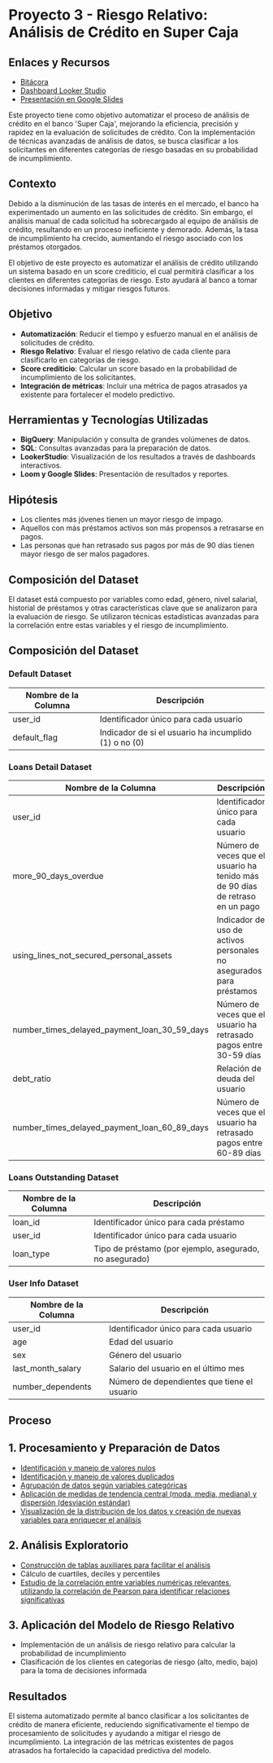 # Proyecto 3 - Riesgo Relativo: Análisis de Crédito en Super Caja

## Enlaces y Recursos

- [Bitácora](https://www.notion.so/Proyecto-3-Riesgo-Relativo-3d3f6110a66d4f1dbe5653251ed14a5b?pvs=4)
- [Dashboard Looker Studio](https://lookerstudio.google.com/u/0/reporting/ed2a3bf6-df72-411f-8e4c-a914a24da3f7/page/p_4g97w6orkd/edit)
- [Presentación en Google Slides](https://docs.google.com/presentation/d/139iLcsgYCTyhAVKJ1rT15xF5bn_5RNTVsSqnRtAGSrE/edit?usp=sharing)


Este proyecto tiene como objetivo automatizar el proceso de análisis de crédito en el banco 'Super Caja', mejorando la eficiencia, precisión y rapidez en la evaluación de solicitudes de crédito. Con la implementación de técnicas avanzadas de análisis de datos, se busca clasificar a los solicitantes en diferentes categorías de riesgo basadas en su probabilidad de incumplimiento.

## Contexto

Debido a la disminución de las tasas de interés en el mercado, el banco ha experimentado un aumento en las solicitudes de crédito. Sin embargo, el análisis manual de cada solicitud ha sobrecargado al equipo de análisis de crédito, resultando en un proceso ineficiente y demorado. Además, la tasa de incumplimiento ha crecido, aumentando el riesgo asociado con los préstamos otorgados.

El objetivo de este proyecto es automatizar el análisis de crédito utilizando un sistema basado en un score crediticio, el cual permitirá clasificar a los clientes en diferentes categorías de riesgo. Esto ayudará al banco a tomar decisiones informadas y mitigar riesgos futuros.

## Objetivo

- **Automatización**: Reducir el tiempo y esfuerzo manual en el análisis de solicitudes de crédito.
- **Riesgo Relativo**: Evaluar el riesgo relativo de cada cliente para clasificarlo en categorías de riesgo.
- **Score crediticio**: Calcular un score basado en la probabilidad de incumplimiento de los solicitantes.
- **Integración de métricas**: Incluir una métrica de pagos atrasados ya existente para fortalecer el modelo predictivo.

## Herramientas y Tecnologías Utilizadas

- **BigQuery**: Manipulación y consulta de grandes volúmenes de datos.
- **SQL**: Consultas avanzadas para la preparación de datos.
- **LookerStudio**: Visualización de los resultados a través de dashboards interactivos.
- **Loom y Google Slides**: Presentación de resultados y reportes.

## Hipótesis

- Los clientes más jóvenes tienen un mayor riesgo de impago.
- Aquellos con más préstamos activos son más propensos a retrasarse en pagos.
- Las personas que han retrasado sus pagos por más de 90 días tienen mayor riesgo de ser malos pagadores.

## Composición del Dataset

El dataset está compuesto por variables como edad, género, nivel salarial, historial de préstamos y otras características clave que se analizaron para la evaluación de riesgo. Se utilizaron técnicas estadísticas avanzadas para la correlación entre estas variables y el riesgo de incumplimiento.

## Composición del Dataset

### Default Dataset

| Nombre de la Columna  | Descripción                                        |
|-----------------------|----------------------------------------------------|
| user_id               | Identificador único para cada usuario              |
| default_flag          | Indicador de si el usuario ha incumplido (1) o no (0) |

### Loans Detail Dataset

| Nombre de la Columna                              | Descripción                                                          |
|---------------------------------------------------|----------------------------------------------------------------------|
| user_id                                           | Identificador único para cada usuario                                |
| more_90_days_overdue                              | Número de veces que el usuario ha tenido más de 90 días de retraso en un pago |
| using_lines_not_secured_personal_assets           | Indicador de uso de activos personales no asegurados para préstamos  |
| number_times_delayed_payment_loan_30_59_days      | Número de veces que el usuario ha retrasado pagos entre 30-59 días   |
| debt_ratio                                        | Relación de deuda del usuario                                        |
| number_times_delayed_payment_loan_60_89_days      | Número de veces que el usuario ha retrasado pagos entre 60-89 días   |

### Loans Outstanding Dataset

| Nombre de la Columna  | Descripción                                   |
|-----------------------|-----------------------------------------------|
| loan_id               | Identificador único para cada préstamo        |
| user_id               | Identificador único para cada usuario         |
| loan_type             | Tipo de préstamo (por ejemplo, asegurado, no asegurado) |

### User Info Dataset

| Nombre de la Columna  | Descripción                                        |
|-----------------------|----------------------------------------------------|
| user_id               | Identificador único para cada usuario              |
| age                   | Edad del usuario                                   |
| sex                   | Género del usuario                                 |
| last_month_salary     | Salario del usuario en el último mes               |
| number_dependents     | Número de dependientes que tiene el usuario        |


## Proceso

## 1. Procesamiento y Preparación de Datos

- [Identificación y manejo de valores nulos](./Procesamiento%20y%20Preparaci%C3%B3n%20de%20Datos/valores_nulos.md)
- [Identificación y manejo de valores duplicados](./Procesamiento%20y%20Preparaci%C3%B3n%20de%20Datos/identificar%20y%20manejar%20valores%20duplicados.md)
- [Agrupación de datos según variables categóricas](./Procesamiento%20y%20Preparaci%C3%B3n%20de%20Datos/Identificar%20y%20manejar%20datos%20discrepantes%20en%20variables%20categ%C3%B3ricas.md)
- [Aplicación de medidas de tendencia central (moda, media, mediana) y dispersión (desviación estándar)](./Procesamiento%20y%20Preparaci%C3%B3n%20de%20Datos/Identificar%20y%20manejar%20datos%20discrepantes%20en%20variables%20num%C3%A9ricas.md)
- [Visualización de la distribución de los datos y creación de nuevas variables para enriquecer el análisis](./Procesamiento%20y%20Preparaci%C3%B3n%20de%20Datos/Crear%20nuevas%20variables.md)

## 2. Análisis Exploratorio

- [Construcción de tablas auxiliares para facilitar el análisis](./Procesamiento%20y%20Preparaci%C3%B3n%20de%20Datos/Construir%20tablas%20auxiliares.md)
- Cálculo de cuartiles, deciles y percentiles
- [Estudio de la correlación entre variables numéricas relevantes, utilizando la correlación de Pearson para identificar relaciones significativas](./Procesamiento%20y%20Preparaci%C3%B3n%20de%20Datos/unir%20tablas.md)

## 3. Aplicación del Modelo de Riesgo Relativo

- Implementación de un análisis de riesgo relativo para calcular la probabilidad de incumplimiento
- Clasificación de los clientes en categorías de riesgo (alto, medio, bajo) para la toma de decisiones informada


## Resultados

El sistema automatizado permite al banco clasificar a los solicitantes de crédito de manera eficiente, reduciendo significativamente el tiempo de procesamiento de solicitudes y ayudando a mitigar el riesgo de incumplimiento. La integración de las métricas existentes de pagos atrasados ha fortalecido la capacidad predictiva del modelo.

